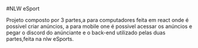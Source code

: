 #NLW eSport

Projeto composto por 3 partes,a para computadores feita em react onde é possivel criar anúncios, a para mobile one é possivel acessar os anúncios e pegar o discord do anúnciante e o back-end utilizado pelas duas partes,feita na nlw eSports.
